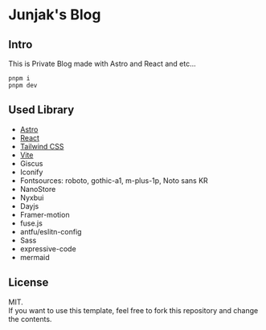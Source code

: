 # Junjak's Blog

## Intro
This is Private Blog made with Astro and React and etc...

```shell    
pnpm i
pnpm dev
```

## Used Library
- [Astro](https://astro.build/)
- [React](https://reactjs.org/)
- [Tailwind CSS](https://tailwindcss.com/)
- [Vite](https://vitejs.dev/)
- Giscus
- Iconify
- Fontsources: roboto, gothic-a1, m-plus-1p, Noto sans KR
- NanoStore
- Nyxbui
- Dayjs
- Framer-motion
- fuse.js
- antfu/eslitn-config
- Sass
- expressive-code
- mermaid

## License
MIT.  
If you want to use this template, feel free to fork this repository and change the contents.
